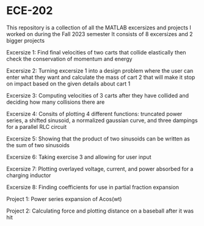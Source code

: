 # ECE-202

This repository is a collection of all the MATLAB excersizes and projects I worked on during the Fall 2023 semester
It consists of 8 excersizes and 2 bigger projects

Excersize 1: Find final velocities of two carts that collide elastically then check the conservation of momentum and energy

Excersize 2: Turning excersize 1 into a design problem where the user can enter what they want and calculate the mass of cart 2 that will make it stop on impact based on the given details about cart 1

Excersize 3: Computing velocities of 3 carts after they have collided and deciding how many collisions there are

Excersize 4: Consits of plotting 4 different functions: truncated power series, a shifted sinusoid, a normalized gaussian curve, and three dampings for a parallel RLC circuit

Excersize 5: Showing that the product of two sinusoids can be written as the sum of two sinusoids

Excersize 6: Taking exercise 3 and allowing for user input

Excersize 7: Plotting overlayed voltage, current, and power absorbed for a charging inductor

Excersize 8: Finding coefficients for use in partial fraction expansion



Project 1: Power series expansion of Acos(wt)

Project 2: Calculating force and plotting distance on a baseball after it was hit
